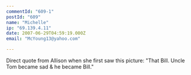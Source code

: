 ```yaml
---
commentId: "609-1"
postId: "609"
name: "Michelle"
ip: "69.139.4.11"
date: 2007-06-29T04:59:19.000Z
email: "McYoung13@yahoo.com"

---
```

<p>Direct quote from Allison when she first saw this picture:
"That Bill.  Uncle Tom became sad &amp; he became Bill."</p>